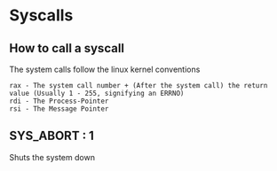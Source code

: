 # Syscalls

## How to call a syscall

The system calls follow the linux kernel conventions
```
rax - The system call number + (After the system call) the return value (Usually 1 - 255, signifying an ERRNO)
rdi - The Process-Pointer
rsi - The Message Pointer
```

## SYS_ABORT : 1

Shuts the system down